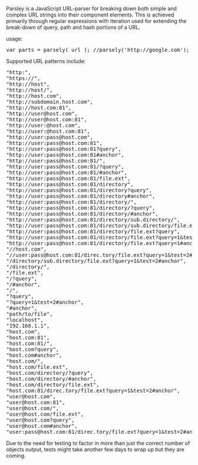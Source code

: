 Parsley is a JavaScript URL-parser for breaking down both simple and complex URL strings into their component elements. This is achieved primarily through regular expressions with iteration used for extending the break-down of query, path and hash portions of a URL.

usage:

<pre>var parts = parsely( url ); //parsely('http://google.com');</pre>

Supported URL patterns include:

<pre>
"http:",
"https://",
"http://host",
"http://host/",
"http://host.com",
"http://subdomain.host.com",
"http://host.com:81",
"http://user@host.com",
"http://user@host.com:81",
"http://user:@host.com",
"http://user:@host.com:81",
"http://user:pass@host.com",
"http://user:pass@host.com:81",
"http://user:pass@host.com:81?query",
"http://user:pass@host.com:81#anchor",
"http://user:pass@host.com:81/",
"http://user:pass@host.com:81/?query",
"http://user:pass@host.com:81/#anchor",
"http://user:pass@host.com:81/file.ext",
"http://user:pass@host.com:81/directory",
"http://user:pass@host.com:81/directory?query",
"http://user:pass@host.com:81/directory#anchor",
"http://user:pass@host.com:81/directory/",
"http://user:pass@host.com:81/directory/?query",
"http://user:pass@host.com:81/directory/#anchor",
"http://user:pass@host.com:81/directory/sub.directory/",
"http://user:pass@host.com:81/directory/sub.directory/file.ext",
"http://user:pass@host.com:81/directory/file.ext?query",
"http://user:pass@host.com:81/directory/file.ext?query=1&test=2",
"http://user:pass@host.com:81/directory/file.ext?query=1#anchor",
"//host.com",
"//user:pass@host.com:81/direc.tory/file.ext?query=1&test=2#anchor/anchor2",
"/directory/sub.directory/file.ext?query=1&test=2#anchor",
"/directory/",
"/file.ext",
"/?query",
"/#anchor",
"/",
"?query",
"?query=1&test=2#anchor",
"#anchor",
"path/to/file",
"localhost",
"192.168.1.1",
"host.com",
"host.com:81",
"host.com:81/",
"host.com?query",
"host.com#anchor",
"host.com/",
"host.com/file.ext",
"host.com/directory/?query",
"host.com/directory/#anchor",
"host.com/directory/file.ext",
"host.com:81/direc.tory/file.ext?query=1&test=2#anchor",
"user@host.com",
"user@host.com:81",
"user@host.com/",
"user@host.com/file.ext",
"user@host.com?query",
"user@host.com#anchor",
"user:pass@host.com:81/direc.tory/file.ext?query=1&test=2#anchor"
</pre>

Due to the need for testing to factor in more than just the correct number of objects output, tests might take another few days to wrap up but they are coming. 
	